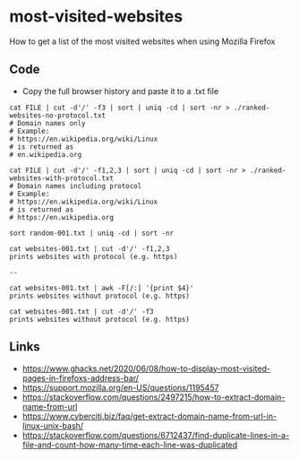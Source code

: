 # most-visited-websites
How to get a list of the most visited websites when using Mozilla Firefox

## Code

- Copy the full browser history and paste it to a .txt file

```
cat FILE | cut -d'/' -f3 | sort | uniq -cd | sort -nr > ./ranked-websites-no-protocol.txt
# Domain names only
# Example:
# https://en.wikipedia.org/wiki/Linux
# is returned as
# en.wikipedia.org

cat FILE | cut -d'/' -f1,2,3 | sort | uniq -cd | sort -nr > ./ranked-websites-with-protocol.txt
# Domain names including protocol
# Example:
# https://en.wikipedia.org/wiki/Linux
# is returned as
# https://en.wikipedia.org
```

```
sort random-001.txt | uniq -cd | sort -nr

cat websites-001.txt | cut -d'/' -f1,2,3
prints websites with protocol (e.g. https)

--

cat websites-001.txt | awk -F[/:] '{print $4}'
prints websites without protocol (e.g. https)

cat websites-001.txt | cut -d'/' -f3
prints websites without protocol (e.g. https)

```

## Links
- https://www.ghacks.net/2020/06/08/how-to-display-most-visited-pages-in-firefoxs-address-bar/
- https://support.mozilla.org/en-US/questions/1195457
- https://stackoverflow.com/questions/2497215/how-to-extract-domain-name-from-url
- https://www.cyberciti.biz/faq/get-extract-domain-name-from-url-in-linux-unix-bash/
- https://stackoverflow.com/questions/6712437/find-duplicate-lines-in-a-file-and-count-how-many-time-each-line-was-duplicated

